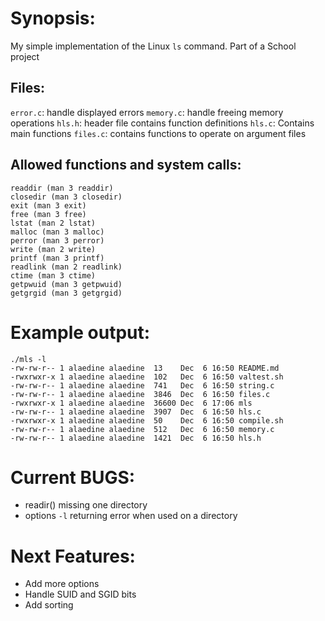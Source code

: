 # Synopsis:
My simple implementation of the Linux `ls` command. Part of a School project

## Files:
`error.c`: handle displayed errors
`memory.c`: handle freeing memory operations
`hls.h`: header file contains function definitions
`hls.c`: Contains main functions
`files.c`: contains functions to operate on argument files

## Allowed functions and system calls:
```opendir (man 3 opendir)
readdir (man 3 readdir)
closedir (man 3 closedir)
exit (man 3 exit)
free (man 3 free)
lstat (man 2 lstat)
malloc (man 3 malloc)
perror (man 3 perror)
write (man 2 write)
printf (man 3 printf)
readlink (man 2 readlink)
ctime (man 3 ctime)
getpwuid (man 3 getpwuid)
getgrgid (man 3 getgrgid)
```

# Example output:

```
./mls -l
-rw-rw-r-- 1 alaedine alaedine	13	  Dec  6 16:50 README.md
-rwxrwxr-x 1 alaedine alaedine	102	  Dec  6 16:50 valtest.sh
-rw-rw-r-- 1 alaedine alaedine	741	  Dec  6 16:50 string.c
-rw-rw-r-- 1 alaedine alaedine  3846  Dec  6 16:50 files.c
-rwxrwxr-x 1 alaedine alaedine	36600 Dec  6 17:06 mls
-rw-rw-r-- 1 alaedine alaedine	3907  Dec  6 16:50 hls.c
-rwxrwxr-x 1 alaedine alaedine	50	  Dec  6 16:50 compile.sh
-rw-rw-r-- 1 alaedine alaedine	512	  Dec  6 16:50 memory.c
-rw-rw-r-- 1 alaedine alaedine	1421  Dec  6 16:50 hls.h
```
# Current BUGS:
- readir() missing one directory
- options `-l` returning error when used on a directory
# Next Features:
- Add more options
- Handle SUID and SGID bits
- Add sorting